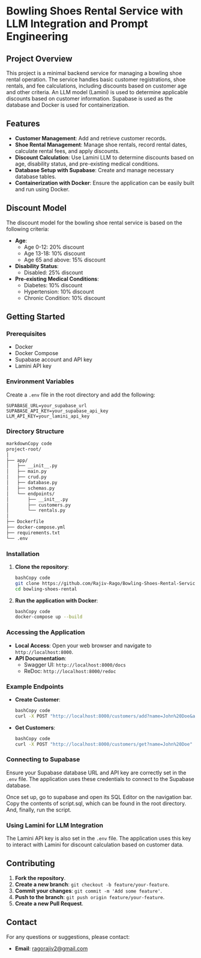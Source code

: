 # Bowling Shoes Rental Service with LLM Integration and Prompt Engineering

## Project Overview

This project is a minimal backend service for managing a bowling shoe rental operation. The service handles basic customer registrations, shoe rentals, and fee calculations, including discounts based on customer age and other criteria. An LLM model (Lamini) is used to determine applicable discounts based on customer information. Supabase is used as the database and Docker is used for containerization.

## Features

- **Customer Management**: Add and retrieve customer records.
- **Shoe Rental Management**: Manage shoe rentals, record rental dates, calculate rental fees, and apply discounts.
- **Discount Calculation**: Use Lamini LLM to determine discounts based on age, disability status, and pre-existing medical conditions.
- **Database Setup with Supabase**: Create and manage necessary database tables.
- **Containerization with Docker**: Ensure the application can be easily built and run using Docker.

## Discount Model

The discount model for the bowling shoe rental service is based on the following criteria:

- **Age**:
    - Age 0-12: 20% discount
    - Age 13-18: 10% discount
    - Age 65 and above: 15% discount
- **Disability Status**:
    - Disabled: 25% discount
- **Pre-existing Medical Conditions**:
    - Diabetes: 10% discount
    - Hypertension: 10% discount
    - Chronic Condition: 10% discount

## Getting Started

### Prerequisites

- Docker
- Docker Compose
- Supabase account and API key
- Lamini API key

### Environment Variables

Create a `.env` file in the root directory and add the following:

```
SUPABASE_URL=your_supabase_url
SUPABASE_API_KEY=your_supabase_api_key
LLM_API_KEY=your_lamini_api_key
```

### Directory Structure

```markdown
markdownCopy code
project-root/
│
├── app/
│   ├── __init__.py
│   ├── main.py
│   ├── crud.py
│   ├── database.py
│   ├── schemas.py
│   └── endpoints/
│       ├── __init__.py
│       ├── customers.py
│       └── rentals.py
│
├── Dockerfile
├── docker-compose.yml
├── requirements.txt
└── .env

```

### Installation

1. **Clone the repository**:
    
    ```bash
    bashCopy code
    git clone https://github.com/Rajiv-Rago/Bowling-Shoes-Rental-Service.git
    cd bowling-shoes-rental
    
    ```
    
2. **Run the application with Docker**:
    
    ```bash
    bashCopy code
    docker-compose up --build
    
    ```
    

### Accessing the Application

- **Local Access**: Open your web browser and navigate to `http://localhost:8000`.
- **API Documentation**:
    - Swagger UI: `http://localhost:8000/docs`
    - ReDoc: `http://localhost:8000/redoc`

### Example Endpoints

- **Create Customer**:
    
    ```bash
    bashCopy code
    curl -X POST "http://localhost:8000/customers/add?name=John%20Doe&age=30&contact_info=john@example.com&is_disabled=n&medical_conditions=none" -H "accept: application/json"
    
    ```
    
- **Get Customers**:
    
    ```bash
    bashCopy code
    curl -X POST "http://localhost:8000/customers/get?name=John%20Doe" -H "accept: application/json"

    
    ```
    

### Connecting to Supabase

Ensure your Supabase database URL and API key are correctly set in the `.env` file. The application uses these credentials to connect to the Supabase database.

Once set up, go to supabase and open its SQL Editor on the navigation bar. Copy the contents of script.sql, which can be found in the root directory. And, finally, run the script.

### Using Lamini for LLM Integration

The Lamini API key is also set in the `.env` file. The application uses this key to interact with Lamini for discount calculation based on customer data.

## Contributing

1. **Fork the repository**.
2. **Create a new branch**: `git checkout -b feature/your-feature`.
3. **Commit your changes**: `git commit -m 'Add some feature'`.
4. **Push to the branch**: `git push origin feature/your-feature`.
5. **Create a new Pull Request**.

## Contact

For any questions or suggestions, please contact:

- **Email**: ragorajiv2@gmail.com